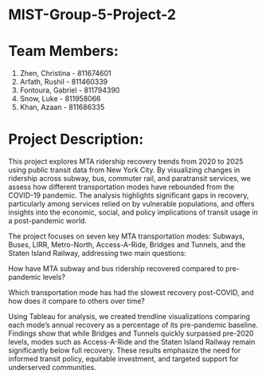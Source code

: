 # MIST-Group-5-Project-2
# Team Members: 
1. Zhen, Christina - 811674601
2. Arfath, Rushil - 811460339
3.  Fontoura, Gabriel - 811794390
4.  Snow, Luke - 811958066
5.  Khan, Azaan - 811686335

# Project Description: 
This project explores MTA ridership recovery trends from 2020 to 2025 using public transit data from New York City. By visualizing changes in ridership across subway, bus, commuter rail, and paratransit services, we assess how different transportation modes have rebounded from the COVID-19 pandemic. The analysis highlights significant gaps in recovery, particularly among services relied on by vulnerable populations, and offers insights into the economic, social, and policy implications of transit usage in a post-pandemic world.

The project focuses on seven key MTA transportation modes: Subways, Buses, LIRR, Metro-North, Access-A-Ride, Bridges and Tunnels, and the Staten Island Railway, addressing two main questions:

How have MTA subway and bus ridership recovered compared to pre-pandemic levels?

Which transportation mode has had the slowest recovery post-COVID, and how does it compare to others over time?

Using Tableau for analysis, we created trendline visualizations comparing each mode’s annual recovery as a percentage of its pre-pandemic baseline. Findings show that while Bridges and Tunnels quickly surpassed pre-2020 levels, modes such as Access-A-Ride and the Staten Island Railway remain significantly below full recovery. These results emphasize the need for informed transit policy, equitable investment, and targeted support for underserved communities.

